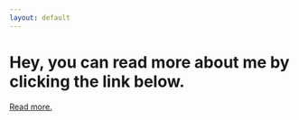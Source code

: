 ```yaml
---
layout: default
---
```


# Hey, you can read more about me by clicking the link below.
[Read more.](./about_me.html)
